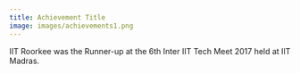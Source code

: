 ```yaml
---
title: Achievement Title
image: images/achievements1.png
---
```


IIT Roorkee was the Runner-up at the 6th Inter IIT Tech Meet 2017 held at IIT Madras.